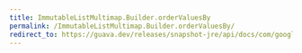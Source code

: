```yaml
---
title: ImmutableListMultimap.Builder.orderValuesBy
permalink: /ImmutableListMultimap.Builder.orderValuesBy/
redirect_to: https://guava.dev/releases/snapshot-jre/api/docs/com/google/common/collect/ImmutableListMultimap.Builder.html#orderValuesBy-java.util.Comparator-
---
```

